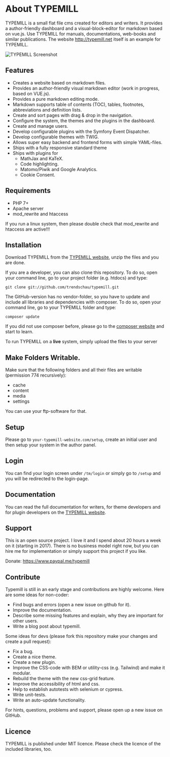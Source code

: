  # About TYPEMILL

TYPEMILL is a small flat file cms created for editors and writers. It provides a author-friendly dashboard and a visual-block-editor for markdown based on vue.js. Use TYPEMILL for manuals, documentations, web-books and similar publications. The website http://typemill.net itself is an example for TYPEMILL.

![TYPEMILL Screenshot](https://typemill.net/media/tm-toc.gif)

## Features

* Creates a website based on markdown files.
* Provides an author-friendly visual markdown editor (work in progress, based on VUE.js).
* Provides a pure markdown editing mode.
* Markdown supports table of contents (TOC), tables, footnotes, abbreviations and definition lists.
* Create and sort pages with drag & drop in the navigation.
* Configure the system, the themes and the plugins in the dashboard.
* Create and manage users.
* Develop configurable plugins with the Symfony Event Dispatcher.
* Develop configurable themes with TWIG.
* Allows super easy backend and frontend forms with simple YAML-files.
* Ships with a fully responsive standard theme
* Ships with plugins for 
  * MathJax and KaTeX.
  * Code highlighting.
  * Matomo/Piwik and Google Analytics.
  * Cookie Consent.

## Requirements

* PHP 7+
* Apache server
* mod_rewrite and htaccess

If you run a linux system, then please double check that mod_rewrite and htaccess are active!!!

## Installation

Download TYPEMILL from the [TYPEMILL website](http://typemill.net), unzip the files and you are done.

If you are a developer, you can also clone this repository. To do so, open your command line, go to your project folder (e.g. htdocs) and type:

    git clone git://github.com/trendschau/typemill.git

The GitHub-version has no vendor-folder, so you have to update and include all libraries and dependencies with composer. To do so, open your command line, go to your TYPEMILL folder and type:

    composer update

If you did not use composer before, please go to the [composer website](http://getcomposer.org) and start to learn.

To run TYPEMILL on a **live** system, simply upload the files to your server

## Make Folders Writable.

Make sure that the following folders and all their files are writable (permission 774 recursively):

* cache
* content
* media
* settings

You can use your ftp-software for that.

## Setup

Please go to `your-typemill-website.com/setup`, create an initial user and then setup your system in the author panel. 

## Login

You can find your login screen under `/tm/login` or simply go to `/setup` and you will be redirected to the login-page. 

## Documentation

You can read the full documentation for writers, for theme developers and for plugin developers on the [TYPEMILL website](http://typemill.net).

## Support

This is an open source project. I love it and I spend about 20 hours a week on it (starting in 2017). There is no business model right now, but you can hire me for implementation or simply support this project if you like.

Donate: https://www.paypal.me/typemill

## Contribute

Typemill is still in an early stage and contributions are highly welcome. Here are some ideas for non-coder:

* Find bugs and errors (open a new issue on github for it).
* Improve the documentation.
* Describe some missing features and explain, why they are important for other users.
* Write a blog post about typemill.

Some ideas for devs (please fork this repository make your changes and create a pull request):

* Fix a bug.
* Create a nice theme.
* Create a new plugin.
* Improve the CSS-code with BEM or utility-css (e.g. Tailwind) and make it modular.
* Rebuild the theme with the new css-grid feature.
* Improve the accessibility of html and css.
* Help to establish autotests with selenium or cypress.
* Write unit-tests.
* Write an auto-update functionality.

For hints, questions, problems and support, please open up a new issue on GitHub.

## Licence

TYPEMILL is published under MIT licence. Please check the licence of the included libraries, too.